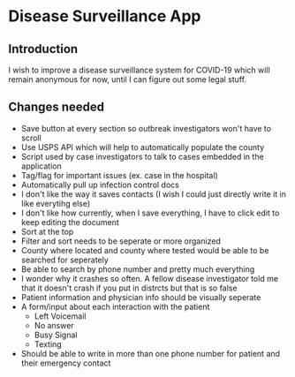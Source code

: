 # Disease Surveillance App

## Introduction

I wish to improve a disease surveillance system for COVID-19 which will remain anonymous for now, until I can figure out some legal stuff.

## Changes needed
- Save button at every section so outbreak investigators won't have to scroll
- Use USPS API which will help to automatically populate the county
- Script used by case investigators to talk to cases embedded in the application 
- Tag/flag for important issues (ex. case in the hospital)
- Automatically pull up infection control docs
- I don't like the way it saves contacts (I wish I could just directly write it in like everytihg else)
- I don't like how currently, when I save everything, I have to click edit to keep editing the document
- Sort at the top
- Filter and sort needs to be seperate or more organized
- County where located and county where tested would be able to be searched for seperately
- Be able to search by phone number and pretty much everything
- I wonder why it crashes so often. A fellow disease investigator told me that it doesn't crash if you put in distrcts but that is so false
- Patient information and physician info should be visually seperate
- A form/input about each interaction with the patient
  + Left Voicemail
  + No answer
  + Busy Signal
  + Texting
- Should be able to write in more than one phone number for patient and their emergency contact
